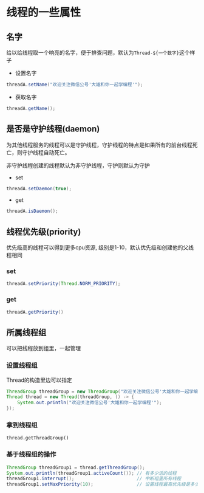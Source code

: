 # 线程的一些属性

## 名字

给以给线程取一个响亮的名字，便于排查问题，默认为`Thread-${一个数字}`这个样子

- 设置名字

```java
threadA.setName("欢迎关注微信公号'大雄和你一起学编程'");
```
- 获取名字

```java
threadA.getName();
```

## 是否是守护线程(daemon)

为其他线程服务的线程可以是守护线程，守护线程的特点是如果所有的前台线程死亡，则守护线程自动死亡。

非守护线程创建的线程默认为非守护线程，守护则默认为守护

- set

```java
threadA.setDaemon(true);
```
- get

```java
threadA.isDaemon();
```

## 线程优先级(priority)

优先级高的线程可以得到更多cpu资源, 级别是1-10，默认优先级和创建他的父线程相同

### set

```java
threadA.setPriority(Thread.NORM_PRIORITY);
```
### get

```java
threadA.getPriority()
```

## 所属线程组

可以把线程放到组里，一起管理

### 设置线程组

Thread的构造里边可以指定

```java
ThreadGroup threadGroup = new ThreadGroup("欢迎关注微信公号'大雄和你一起学编程'");
Thread thread = new Thread(threadGroup, () -> {
    System.out.println("欢迎关注微信公号'大雄和你一起学编程'");
});
```

### 拿到线程组

```
thread.getThreadGroup()
```

### 基于线程组的操作

```java
ThreadGroup threadGroup1 = thread.getThreadGroup();
System.out.println(threadGroup1.activeCount()); // 有多少活的线程
threadGroup1.interrupt();                       // 中断组里所有线程
threadGroup1.setMaxPriority(10);                // 设置线程最高优先级是多少
```

